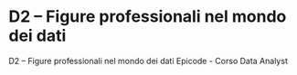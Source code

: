 # D2 – Figure professionali nel mondo dei dati
D2 – Figure professionali nel mondo dei dati
Epicode - Corso Data Analyst
